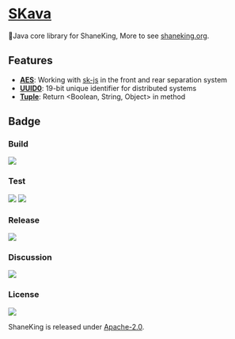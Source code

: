 # [SKava][]
👖Java core library for ShaneKing, More to see [shaneking.org][].

## Features
- **[AES][]**: Working with [sk-js][] in the front and rear separation system
- **[UUID0][]**: 19-bit unique identifier for distributed systems
- **[Tuple][]**: Return <Boolean, String, Object> in method

## Badge
### Build
[![][travis img]][travis]

### Test
[![][codecov img]][codecov]
[![][codacy img]][codacy]

### Release
[![][mavenbadge img]][mavenbadge]

### Discussion
[![][gitter img]][gitter]

### License
[![][license img]][license]

ShaneKing is released under [Apache-2.0][].


[AES]: https://github.com/ShaneKing/org.shaneking.skava/blob/master/src/main/java/org/shaneking/skava/sk/crypto/AES.java
[sk-js]: https://github.com/ShaneKing/sk-js/blob/master/src/Crypto0.js
[UUID0]: https://github.com/ShaneKing/org.shaneking.skava/blob/master/src/main/java/org/shaneking/skava/ling/util/UUID0.java
[Tuple]: https://github.com/ShaneKing/org.shaneking.skava/blob/master/src/main/java/org/shaneking/skava/sk/collect/Tuple.java

[SKava]: https://github.com/ShaneKing/org.shaneking.skava
[shaneking.org]: http://shaneking.org/

[travis]:https://travis-ci.org/ShaneKing/org.shaneking.skava
[travis img]:https://secure.travis-ci.org/ShaneKing/org.shaneking.skava.png

[codecov]:https://codecov.io/gh/ShaneKing/org.shaneking.skava
[codecov img]:https://codecov.io/gh/ShaneKing/org.shaneking.skava/branch/master/graph/badge.svg
[codacy]:https://app.codacy.com/project/ShaneKing/org.shaneking.skava/
[codacy img]:https://api.codacy.com/project/badge/Grade/c98f8115ed1946688911e6c5598b1bbe

[mavenbadge]:http://search.maven.org/#search%7Cga%7C1%7Cg%3A%22org.shaneking%22%20AND%20a%3A%22org.shaneking.skava%22
[mavenbadge img]:https://maven-badges.herokuapp.com/maven-central/org.shaneking/org.shaneking.skava/badge.svg

[gitter]:https://gitter.im/ShaneKing/org.shaneking.skava?utm_source=badge&utm_medium=badge&utm_campaign=pr-badge
[gitter img]:https://badges.gitter.im/Join%20Chat.svg

[Apache-2.0]: https://opensource.org/licenses/Apache-2.0
[license]:LICENSE
[license img]:https://img.shields.io/badge/License-Apache--2.0-blue.svg
